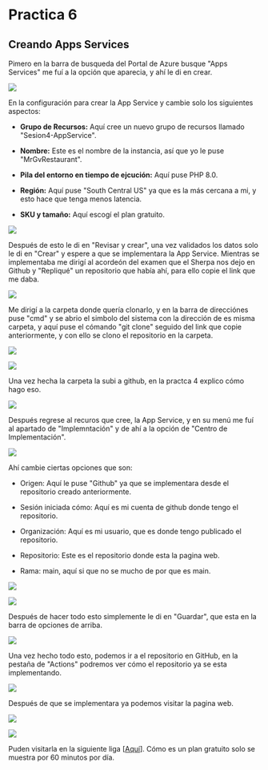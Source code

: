 # Practica 6

## Creando Apps Services

Pimero en la barra de busqueda del Portal de Azure busque "Apps Services" me fuí a la opción que aparecia, y ahí le di en crear.

![](https://github.com/Mario-CamachoCC/Practica-6/blob/main/img/1.png)

En la configuración para crear la App Service y cambie solo los siguientes aspectos:

- **Grupo de Recursos:** Aquí cree un nuevo grupo de recursos llamado "Sesion4-AppService".

- **Nombre:** Este es el nombre de la instancia, así que yo le puse "MrGvRestaurant".

- **Pila del entorno en tiempo de ejcución:** Aquí puse PHP 8.0.

- **Región:** Aquí puse "South Central US" ya que es la más cercana a mi, y esto hace que tenga menos latencia.

- **SKU y tamaño:** Aquí escogí el plan gratuito.

![](https://github.com/Mario-CamachoCC/Practica-6/blob/main/img/2.png)

Después de esto le di en "Revisar y crear", una vez validados los datos solo le di en "Crear" y espere a que se implementara la App Service. Mientras se implementaba me dirigí al acordeón del examen que el Sherpa nos dejo en Github y "Repliqué" un repositorio que había ahí, para ello copie el link que me daba.

![](https://github.com/Mario-CamachoCC/Practica-6/blob/main/img/3.png)

Me dirigí a la carpeta donde quería clonarlo, y en la barra de direcciónes puse "cmd" y se abrio el simbolo del sistema con la dirección de es misma carpeta, y aquí puse el cómando "git clone" seguido del link que copie anteriormente, y con ello se clono el repositorio en la carpeta.

![](https://github.com/Mario-CamachoCC/Practica-6/blob/main/img/4.png)

![](https://github.com/Mario-CamachoCC/Practica-6/blob/main/img/5.png)

Una vez hecha la carpeta la subi a github, en la practca 4 explico cómo hago eso.

![](https://github.com/Mario-CamachoCC/Practica-6/blob/main/img/6.png)

Después regrese al recuros que cree, la App Service, y en su menú me fuí al apartado de "Implemntación" y de ahí a la opción de "Centro de Implementación".

![](https://github.com/Mario-CamachoCC/Practica-6/blob/main/img/7.png)

Ahí cambie ciertas opciones que son:

- Origen: Aquí le puse "Github" ya que se implementara desde el repositorio creado anteriormente.

- Sesión iniciada cómo: Aquí es mi cuenta de github donde tengo el repositorio.

- Organización: Aquí es mi usuario, que es donde tengo publicado el repositorio.

- Repositorio: Este es el repositorio donde esta la pagina web.

- Rama: main, aquí si que no se mucho de por que es main.

![](https://github.com/Mario-CamachoCC/Practica-6/blob/main/img/8.png)

![](https://github.com/Mario-CamachoCC/Practica-6/blob/main/img/9.png)

Después de hacer todo esto simplemente le di en "Guardar", que esta en la barra de opciones de arriba.

![](https://github.com/Mario-CamachoCC/Practica-6/blob/main/img/10.png)

Una vez hecho todo esto, podemos ir a el repositorio en GitHub, en la pestaña de "Actions" podremos ver cómo el repositorio ya se esta implementando.

![](https://github.com/Mario-CamachoCC/Practica-6/blob/main/img/11.png)

Después de que se implementara ya podemos visitar la pagina web.

![](https://github.com/Mario-CamachoCC/Practica-6/blob/main/img/12.png)

![](https://github.com/Mario-CamachoCC/Practica-6/blob/main/img/13.png)

Puden visitarla en la siguiente liga [[Aquí](https://mrgvrestaurant.azurewebsites.net)]. Cómo es un plan gratuito solo se muestra por 60 minutos por día.
